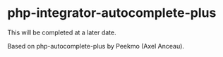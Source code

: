 # php-integrator-autocomplete-plus

This will be completed at a later date.

Based on php-autocomplete-plus by Peekmo (Axel Anceau).
